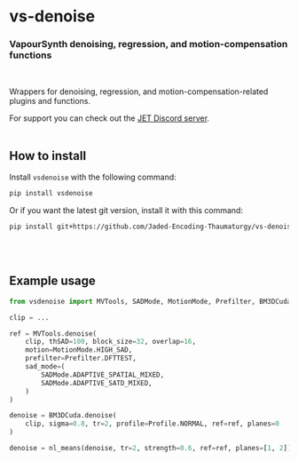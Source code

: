 # vs-denoise

### VapourSynth denoising, regression, and motion-compensation functions

<br>

Wrappers for denoising, regression, and motion-compensation-related plugins and functions.

For support you can check out the [JET Discord server](https://discord.gg/XTpc6Fa9eB). <br><br>

## How to install

Install `vsdenoise` with the following command:

```sh
pip install vsdenoise
```

Or if you want the latest git version, install it with this command:

```sh
pip install git+https://github.com/Jaded-Encoding-Thaumaturgy/vs-denoise.git
```

<br><br>

## Example usage

```py
from vsdenoise import MVTools, SADMode, MotionMode, Prefilter, BM3DCuda, Profile, nl_means

clip = ...

ref = MVTools.denoise(
    clip, thSAD=100, block_size=32, overlap=16,
    motion=MotionMode.HIGH_SAD,
    prefilter=Prefilter.DFTTEST,
    sad_mode=(
        SADMode.ADAPTIVE_SPATIAL_MIXED,
        SADMode.ADAPTIVE_SATD_MIXED,
    )
)

denoise = BM3DCuda.denoise(
    clip, sigma=0.8, tr=2, profile=Profile.NORMAL, ref=ref, planes=0
)

denoise = nl_means(denoise, tr=2, strength=0.6, ref=ref, planes=[1, 2])
```
